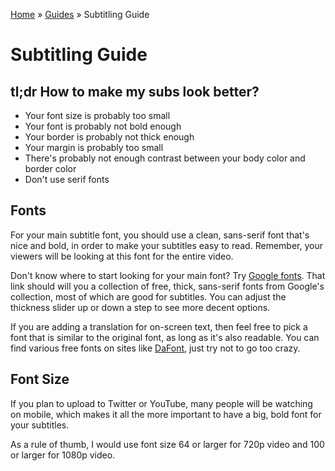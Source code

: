 [Home](../index.md) » [Guides](index.md) » Subtitling Guide

# Subtitling Guide

## tl;dr How to make my subs look better?

* Your font size is probably too small
* Your font is probably not bold enough
* Your border is probably not thick enough
* Your margin is probably too small
* There's probably not enough contrast between your body color and border color
* Don't use serif fonts

## Fonts

For your main subtitle font, you should use a clean, sans-serif font that's nice
and bold, in order to make your subtitles easy to read.
Remember, your viewers will be looking at this font for the entire video.

Don't know where to start looking for your main font?
Try [Google fonts](https://fonts.google.com/?thickness=8&category=Sans+Serif).
That link should will you a collection of free, thick, sans-serif fonts from
Google's collection, most of which are good for subtitles.
You can adjust the thickness slider up or down a step to see more decent options.

If you are adding a translation for on-screen text, then feel free to
pick a font that is similar to the original font, as long as it's also
readable. You can find various free fonts on sites like
[DaFont](https://www.dafont.com/), just try not to go too crazy.

## Font Size

If you plan to upload to Twitter or YouTube, many people will be watching
on mobile, which makes it all the more important to have a big, bold
font for your subtitles.

As a rule of thumb, I would use font size 64 or larger for 720p video
and 100 or larger for 1080p video.
